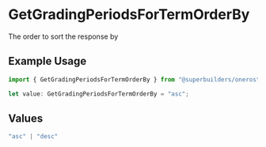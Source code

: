 # GetGradingPeriodsForTermOrderBy

The order to sort the response by

## Example Usage

```typescript
import { GetGradingPeriodsForTermOrderBy } from "@superbuilders/oneroster/models/operations";

let value: GetGradingPeriodsForTermOrderBy = "asc";
```

## Values

```typescript
"asc" | "desc"
```